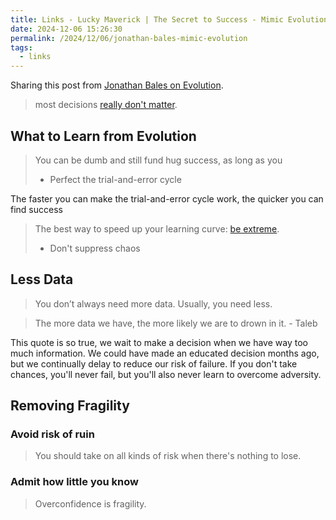 ```yaml
---
title: Links - Lucky Maverick | The Secret to Success - Mimic Evolution
date: 2024-12-06 15:26:30
permalink: /2024/12/06/jonathan-bales-mimic-evolution
tags:
  - links
---
```


Sharing this post from [Jonathan Bales on Evolution](https://luckymaverick.substack.com/p/evolution).

> most decisions [really don't matter](https://luckymaverick.substack.com/p/how-to-improve-your-decisions-immediately).

## What to Learn from Evolution

> You can be dumb and still fund hug success, as long as you
>
> - Perfect the trial-and-error cycle

The faster you can make the trial-and-error cycle work, the quicker you can find success

> The best way to speed up your learning curve: [be extreme](https://luckymaverick.substack.com/p/how-to-get-better-at-anything-asap).
>
> - Don't suppress chaos

## Less Data

> You don’t always need more data. Usually, you need less.

> The more data we have, the more likely we are to drown in it. - Taleb

This quote is so true, we wait to make a decision when we have way too much information. We could have made an educated decision months ago, but we continually delay to reduce our risk of failure. If you don't take chances, you'll never fail, but you'll also never learn to overcome adversity.

## Removing Fragility

### Avoid risk of ruin

> You should take on all kinds of risk when there's nothing to lose.

### Admit how little you know

> Overconfidence is fragility.

